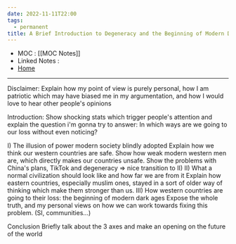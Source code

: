 ```yaml
---
date: 2022-11-11T22:00
tags:
  - permanent
title: A Brief Introduction to Degeneracy and the Beginning of Modern Dark Ages
---
```

- MOC : [[MOC Notes]]
- Linked Notes : 
- [Home](https://misudashi.ga/)
----------
Disclaimer: 
	Explain how my point of view is purely personal, how I am patriotic which may have biased me in my argumentation, and how I would love to hear other people's opinions

Introduction: 
	Show shocking stats which trigger people's attention and explain the question i'm gonna try to answer: In which ways are we going to our loss without even noticing?

I) The illusion of power modern society blindly adopted
	Explain how we think our western countries are safe. Show how weak modern western men are, which directly makes our countries unsafe. Show the problems with China's plans, TikTok and degeneracy => nice transition to II)
II) What a normal civilization should look like and how far we are from it
	Explain how eastern countries, especially muslim ones, stayed in a sort of older way of thinking which make them stronger than us.
III) How western countries are going to their loss: the beginning of modern dark ages
	Expose the whole truth, and my personal views on how we can work towards fixing this problem. (SI, communities...)

Conclusion
	Briefly talk about the 3 axes and make an opening on the future of the world

